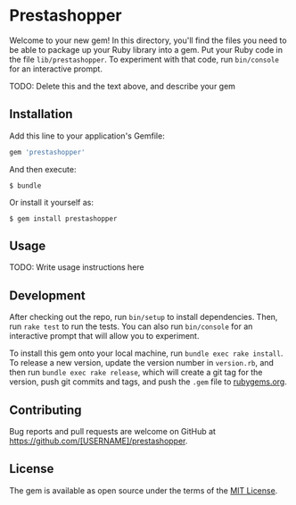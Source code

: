 # Prestashopper

Welcome to your new gem! In this directory, you'll find the files you need to be able to package up your Ruby library into a gem. Put your Ruby code in the file `lib/prestashopper`. To experiment with that code, run `bin/console` for an interactive prompt.

TODO: Delete this and the text above, and describe your gem

## Installation

Add this line to your application's Gemfile:

```ruby
gem 'prestashopper'
```

And then execute:

    $ bundle

Or install it yourself as:

    $ gem install prestashopper

## Usage

TODO: Write usage instructions here

## Development

After checking out the repo, run `bin/setup` to install dependencies. Then, run `rake test` to run the tests. You can also run `bin/console` for an interactive prompt that will allow you to experiment.

To install this gem onto your local machine, run `bundle exec rake install`. To release a new version, update the version number in `version.rb`, and then run `bundle exec rake release`, which will create a git tag for the version, push git commits and tags, and push the `.gem` file to [rubygems.org](https://rubygems.org).

## Contributing

Bug reports and pull requests are welcome on GitHub at https://github.com/[USERNAME]/prestashopper.


## License

The gem is available as open source under the terms of the [MIT License](http://opensource.org/licenses/MIT).


